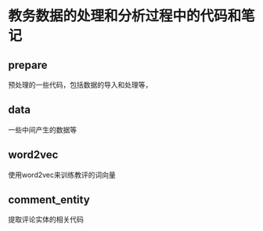 # 教务数据的处理和分析过程中的代码和笔记
## prepare
预处理的一些代码，包括数据的导入和处理等，
## data
一些中间产生的数据等
## word2vec
使用word2vec来训练教评的词向量
## comment_entity
提取评论实体的相关代码